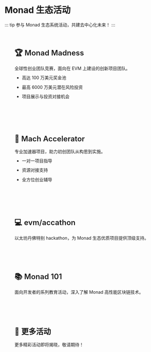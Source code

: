 # Monad 生态活动

<style>
.event-container {
  max-width: 800px;
  margin: 0 auto;
}

.event-card {
  padding: 2rem;
  margin: 2rem 0;
  border-radius: 12px;
  background: var(--vp-c-bg-soft);
  transition: all 0.2s;
}

.event-card:hover {
  transform: translateY(-2px);
  box-shadow: 0 4px 12px rgba(0, 0, 0, 0.1);
}

.event-title {
  font-size: 1.5rem;
  font-weight: 600;
  margin-bottom: 1rem;
  color: var(--vp-c-brand);
}

.event-description {
  color: var(--vp-c-text-2);
  line-height: 1.6;
}

.event-description ul {
  margin-top: 0.5rem;
  padding-left: 1.5rem;
  list-style-type: disc;
}

.event-description li {
  margin: 0.5rem 0;
}
</style>

::: tip
参与 Monad 生态系统活动，共建去中心化未来！
:::

<div class="event-container">
  <div class="event-card">
    <div class="event-title">🏆 Monad Madness</div>
    <div class="event-description">
      全球性创业团队竞赛，面向在 EVM 上建设的创新项目团队。
      <ul>
        <li>高达 100 万美元奖金池</li>
        <li>最高 6000 万美元潜在风险投资</li>
        <li>项目展示与投资对接机会</li>
      </ul>
    </div>
  </div>

  <div class="event-card">
    <div class="event-title">🚀 Mach Accelerator</div>
    <div class="event-description">
      专业加速器项目，助力初创团队从构思到实施。
      <ul>
        <li>一对一项目指导</li>
        <li>资源对接支持</li>
        <li>全方位创业辅导</li>
      </ul>
    </div>
  </div>

  <div class="event-card">
    <div class="event-title">💻 evm/accathon</div>
    <div class="event-description">
      以太坊丹佛特别 hackathon，为 Monad 生态优质项目提供顶级支持。
    </div>
  </div>

  <div class="event-card">
    <div class="event-title">📚 Monad 101</div>
    <div class="event-description">
      面向开发者的系列教育活动，深入了解 Monad 高性能区块链技术。
    </div>
  </div>

  <div class="event-card">
    <div class="event-title">🚧 更多活动</div>
    <div class="event-description">
      更多精彩活动即将揭晓，敬请期待！
    </div>
  </div>
</div>
